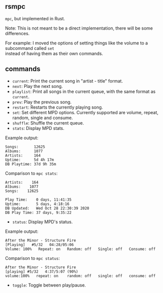 ## rsmpc

`mpc`, but implemented in Rust.

Note: This is not meant to be a direct implementation, there will be some differences.

For example: I moved the options of setting things like the volume to a subcommand called `set`<br>
instead of having them as their own commands.

## commands

- `current`: Print the current song in "artist - title" format.
- `next`: Play the next song.
- `playlist`: Print all songs in the current queue, with the same format as `current`.
- `prev`: Play the previous song.
- `restart`: Restarts the currently playing song.
- `set`: Set different MPD options. Currently supported are volume, repeat, random, single and consume.
- `shuffle`: Shuffle the current queue.
- `stats`: Display MPD stats.

Example output:

```
Songs:       12625
Albums:      1077
Artists:     164
Uptime:      5d 4h 17m
DB Playtime: 37d 9h 35m
```

Comparison to `mpc stats`:

```
Artists:    164
Albums:    1077
Songs:    12625

Play Time:    0 days, 11:41:35
Uptime:       5 days, 4:18:16
DB Updated:   Wed Oct 28 22:30:39 2020
DB Play Time: 37 days, 9:35:22
```

- `status`: Display MPD's status.

Example output:

```
After the Minor - Structure Fire
[Playing]   #5/32   04:28/05:06
Volume: 100%   Repeat: on   Random: off   Single: off   Consume: off
```

Comparison to `mpc status`:

```
After the Minor - Structure Fire
[playing] #5/32   4:37/5:07 (90%)
volume:100%   repeat: on    random: off   single: off   consume: off
```

- `toggle`: Toggle between play/pause.
